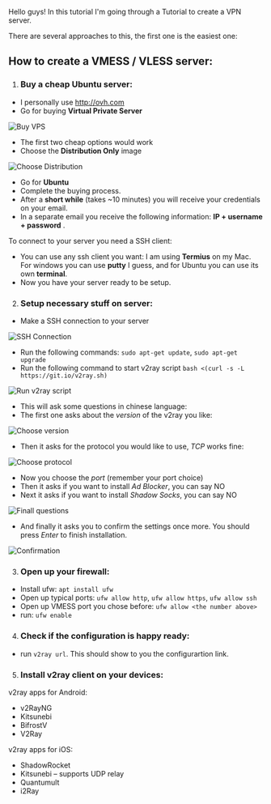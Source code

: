 Hello guys!
In this tutorial I'm going through a Tutorial to create a VPN server.

There are several approaches to this, the first one is the easiest one:

## How to create a VMESS / VLESS server:

1. ### Buy a cheap Ubuntu server:

- I personally use http://ovh.com
- Go for buying **Virtual Private Server**

![Buy VPS](/buy_vps.jpeg "Buy VPS")

- The first two cheap options would work
- Choose the **Distribution Only** image

![Choose Distribution](/1.jpeg "Choose Distribution")

- Go for **Ubuntu**
- Complete the buying process.
- After a **short while** (takes ~10 minutes) you will receive your credentials on your email.
- In a separate email you receive the following information: **IP + username + password** .

To connect to your server you need a SSH client:
- You can use any ssh client you want: I am using **Termius** on my Mac. For windows you can use **putty** I guess, and for Ubuntu you can use its own **terminal**.
- Now you have your server ready to be setup.

2. ### Setup necessary stuff on server:

- Make a SSH connection to your server

![SSH Connection](/2.jpeg "SSH Connection")

- Run the following commands: `sudo apt-get update`, `sudo apt-get upgrade`
- Run the following command to start v2ray script `bash <(curl -s -L https://git.io/v2ray.sh)` 

![Run v2ray script](/3.jpeg "Run v2ray script")

- This will ask some questions in chinese language:
- The first one asks about the *version* of the v2ray you like:

![Choose version](/4.jpeg "Choose version")

- Then it asks for the protocol you would like to use, *TCP* works fine:

![Choose protocol](/5.jpeg "Choose protocol")

- Now you choose the *port* (remember your port choice)
- Then it asks if you want to install *Ad Blocker*, you can say NO
- Next it asks if you want to install *Shadow Socks*, you can say NO

![Finall questions](/6.jpeg "Final Questions")

- And finally it asks you to confirm the settings once more. You should press *Enter* to finish installation.

![Confirmation](/7.jpeg "Confirmation")

3. ### Open up your firewall:

- Install ufw: `apt install ufw`
- Open up typical ports: `ufw allow http`, `ufw allow https`, `ufw allow ssh`
- Open up VMESS port you chose before: `ufw allow <the number above>`
- run: `ufw enable`

4. ### Check if the configuration is happy ready:

- run `v2ray url`. This should show to you the configurartion link.

5. ### Install v2ray client on your devices:

v2ray apps for Android:
- v2RayNG
- Kitsunebi
- BifrostV
- V2Ray


v2ray apps for iOS:
- ShadowRocket
- Kitsunebi – supports UDP relay
- Quantumult
- i2Ray
